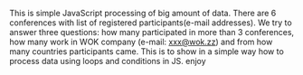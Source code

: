 This is simple JavaScript processing of big amount of data. There are 6 conferences with list of registered participants(e-mail addresses). We try to answer three questions: how many participated in more than 3 conferences, how many work in WOK company (e-mail: xxx@wok.zz) and from how many countries participants came. This is to show in a simple way how to process data using loops and conditions in JS. 
enjoy

